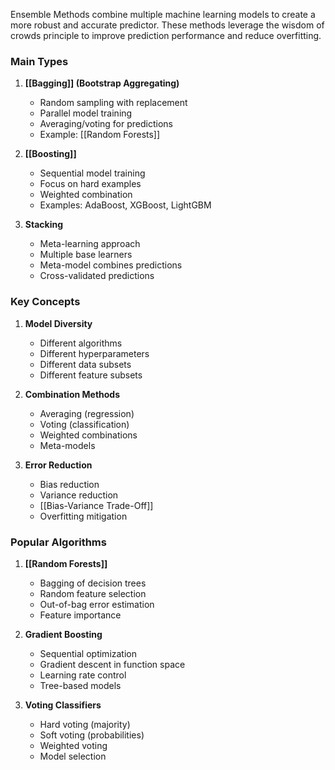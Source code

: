 Ensemble Methods combine multiple machine learning models to create a more robust and accurate predictor. These methods leverage the wisdom of crowds principle to improve prediction performance and reduce overfitting.

### Main Types

1. **[[Bagging]] (Bootstrap Aggregating)**
   - Random sampling with replacement
   - Parallel model training
   - Averaging/voting for predictions
   - Example: [[Random Forests]]

2. **[[Boosting]]**
   - Sequential model training
   - Focus on hard examples
   - Weighted combination
   - Examples: AdaBoost, XGBoost, LightGBM

3. **Stacking**
   - Meta-learning approach
   - Multiple base learners
   - Meta-model combines predictions
   - Cross-validated predictions

### Key Concepts

1. **Model Diversity**
   - Different algorithms
   - Different hyperparameters
   - Different data subsets
   - Different feature subsets

2. **Combination Methods**
   - Averaging (regression)
   - Voting (classification)
   - Weighted combinations
   - Meta-models

3. **Error Reduction**
   - Bias reduction
   - Variance reduction
   - [[Bias-Variance Trade-Off]]
   - Overfitting mitigation

### Popular Algorithms

1. **[[Random Forests]]**
   - Bagging of decision trees
   - Random feature selection
   - Out-of-bag error estimation
   - Feature importance

2. **Gradient Boosting**
   - Sequential optimization
   - Gradient descent in function space
   - Learning rate control
   - Tree-based models

3. **Voting Classifiers**
   - Hard voting (majority)
   - Soft voting (probabilities)
   - Weighted voting
   - Model selection